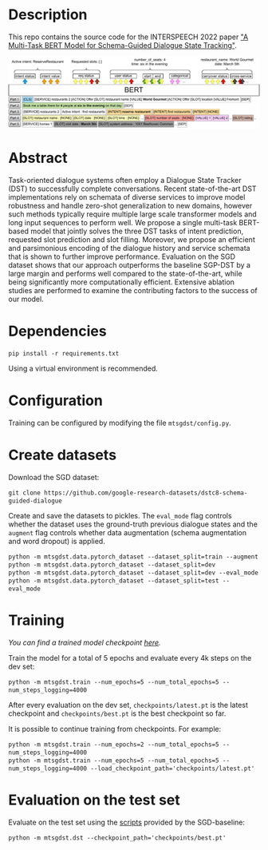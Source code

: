 # Description

This repo contains the source code for the INTERSPEECH 2022 paper ["A Multi-Task BERT Model for Schema-Guided Dialogue State Tracking"](https://arxiv.org/abs/2207.00828).

![](model.png)

# Abstract

Task-oriented dialogue systems often employ a Dialogue State
Tracker (DST) to successfully complete conversations. Recent
state-of-the-art DST implementations rely on schemata of diverse services to improve model robustness and handle
zero-shot generalization to new domains, however such methods typically require multiple large scale transformer models
and long input sequences to perform well. We propose a single multi-task BERT-based model that jointly solves the three
DST tasks of intent prediction, requested slot prediction and
slot filling. Moreover, we propose an efficient and parsimonious encoding of the dialogue history and service schemata
that is shown to further improve performance. Evaluation on
the SGD dataset shows that our approach outperforms the baseline SGP-DST by a large margin and performs well compared
to the state-of-the-art, while being significantly more computationally efficient. Extensive ablation studies are performed to
examine the contributing factors to the success of our model.

# Dependencies

```
pip install -r requirements.txt
```

Using a virtual environment is recommended.

# Configuration

Training can be configured by modifying the file `mtsgdst/config.py`.

# Create datasets

Download the SGD dataset:
```
git clone https://github.com/google-research-datasets/dstc8-schema-guided-dialogue
```

Create and save the datasets to pickles.
The `eval_mode` flag controls whether the dataset uses the ground-truth previous dialogue states and the `augment` flag controls whether data augmentation (schema augmentation and word dropout) is applied.

```
python -m mtsgdst.data.pytorch_dataset --dataset_split=train --augment
python -m mtsgdst.data.pytorch_dataset --dataset_split=dev
python -m mtsgdst.data.pytorch_dataset --dataset_split=dev --eval_mode
python -m mtsgdst.data.pytorch_dataset --dataset_split=test --eval_mode
```

# Training

*You can find a trained model checkpoint [here](https://huggingface.co/lefteris12/multitask-schema-guided-dst).*

Train the model for a total of 5 epochs and evaluate every 4k steps on the dev set:

```
python -m mtsgdst.train --num_epochs=5 --num_total_epochs=5 --num_steps_logging=4000
```

After every evaluation on the dev set, `checkpoints/latest.pt` is the latest checkpoint and `checkpoints/best.pt` is the best checkpoint so far.
   
It is possible to continue training from checkpoints.
For example:

```
python -m mtsgdst.train --num_epochs=2 --num_total_epochs=5 --num_steps_logging=4000
python -m mtsgdst.train --num_epochs=5 --num_total_epochs=5 --num_steps_logging=4000 --load_checkpoint_path='checkpoints/latest.pt'
```

# Evaluation on the test set

Evaluate on the test set using the [scripts](https://github.com/google-research/google-research/tree/master/schema_guided_dst) provided by the SGD-baseline:
```
python -m mtsgdst.dst --checkpoint_path='checkpoints/best.pt'
```

